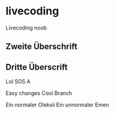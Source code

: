 # livecoding
Livecoding noob

## Zweite Überschrift

## Dritte Überscrift


Lol SOS A

Easy changes
Cool Branch

Ein normaler Oleksii
Ein unnormaler Emen

